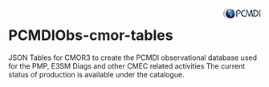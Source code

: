 <img src="share/PCMDI_logo.png" width="15%" height="15%" align="right" />
<h5 align="right"></h5> 

# PCMDIObs-cmor-tables
JSON Tables for CMOR3 to create the PCMDI observational database used for the PMP, E3SM Diags and other CMEC related activities
The current status of production is available under the catalogue.
